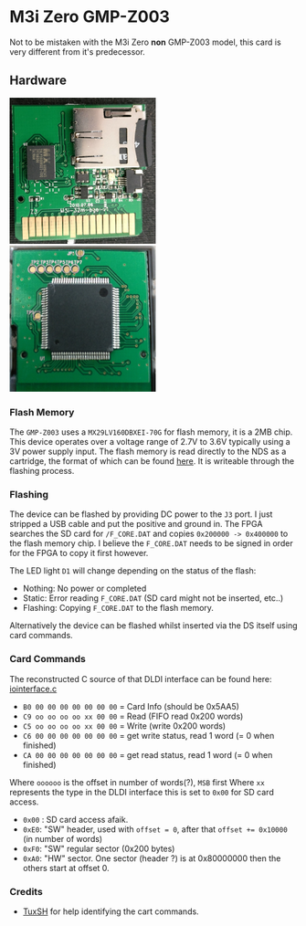 # M3i Zero GMP-Z003

Not to be mistaken with the M3i Zero **non** GMP-Z003 model, this card is very
different from it's predecessor.

## Hardware

<a href="gmpz003/PCB.jpg" target="_blank"><img src="gmpz003/PCB.jpg" alt="Image of the carts PCB" width="256px" height="256px"></a>
<a href="gmpz003/FPGA.jpg" target="_blank"><img src="gmpz003/FPGA.jpg" alt="Image of the FPGA" width="256px" height="256px"></a>

### Flash Memory

The `GMP-Z003` uses a `MX29LV160DBXEI-70G` for flash memory, it is a 2MB chip.
This device operates over a voltage range of 2.7V to 3.6V typically using a 3V
power supply input. The flash memory is read directly to the NDS as a cartridge,
the format of which can be found [here](http://problemkaputt.de/gbatek.htm#dsicartridgeheader).
It is writeable through the flashing process.

### Flashing

The device can be flashed by providing DC power to the `J3` port. I just stripped
a USB cable and put the positive and ground in. The FPGA searches
the SD card for `/F_CORE.DAT` and copies `0x200000 -> 0x400000` to the flash
memory chip. I believe the `F_CORE.DAT` needs to be signed in order for the
FPGA to copy it first however.

The LED light `D1` will change depending on the status of the flash:
* Nothing: No power or completed
* Static: Error reading `F_CORE.DAT` (SD card might not be inserted, etc..)
* Flashing: Copying `F_CORE.DAT` to the flash memory.

Alternatively the device can be flashed whilst inserted via the DS itself
using card commands.

### Card Commands

The reconstructed C source of that DLDI interface can be found here: [iointerface.c](gmpz003/dldi/iointerface.c)

* `B0 00 00 00 00 00 00 00` = Card Info (should be 0x5AA5)
* `C9 oo oo oo oo xx 00 00` = Read (FIFO read 0x200 words)
* `C5 oo oo oo oo xx 00 00` = Write (write 0x200 words)
* `C6 00 00 00 00 00 00 00` = get write status, read 1 word (= 0 when finished) 
* `CA 00 00 00 00 00 00 00` = get read status, read 1 word (= 0 when finished) 

Where `oooooo` is the offset in number of words(?), `MSB` first
Where `xx` represents the type in the DLDI interface this is set to `0x00` for SD card access.
* `0x00` : SD card access afaik.
* `0xE0`: "SW" header, used with `offset = 0`, after that `offset += 0x10000` (in number of words)
* `0xF0`: "SW" regular sector (0x200 bytes)
* `0xA0`: "HW" sector. One sector (header ?) is at 0x80000000 then the others start at offset 0.

### Credits

* [TuxSH](https://github.com/TuxSH) for help identifying the cart commands.
